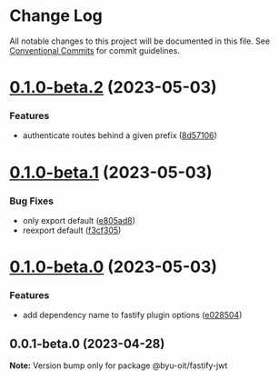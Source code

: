 # Change Log

All notable changes to this project will be documented in this file.
See [Conventional Commits](https://conventionalcommits.org) for commit guidelines.

# [0.1.0-beta.2](https://github.com/byu-oit/byu-jwt-nodejs/compare/@byu-oit/fastify-jwt@0.1.0-beta.1...@byu-oit/fastify-jwt@0.1.0-beta.2) (2023-05-03)


### Features

* authenticate routes behind a given prefix ([8d57106](https://github.com/byu-oit/byu-jwt-nodejs/commit/8d57106518e55f66ae14f876a8f62dbfde31fc57))





# [0.1.0-beta.1](https://github.com/byu-oit/byu-jwt-nodejs/compare/@byu-oit/fastify-jwt@0.1.0-beta.0...@byu-oit/fastify-jwt@0.1.0-beta.1) (2023-05-03)


### Bug Fixes

* only export default ([e805ad8](https://github.com/byu-oit/byu-jwt-nodejs/commit/e805ad82e5e3489193b99da8fa51691947778f21))
* reexport default ([f3cf305](https://github.com/byu-oit/byu-jwt-nodejs/commit/f3cf3050f7d54e36b306c5be6ef3d3ccd3870ec3))





# [0.1.0-beta.0](https://github.com/byu-oit/byu-jwt-nodejs/compare/@byu-oit/fastify-jwt@0.0.1-beta.0...@byu-oit/fastify-jwt@0.1.0-beta.0) (2023-05-03)


### Features

* add dependency name to fastify plugin options ([e028504](https://github.com/byu-oit/byu-jwt-nodejs/commit/e0285041b3d9d66a8a2059202118d379cc9536b0))





## 0.0.1-beta.0 (2023-04-28)

**Note:** Version bump only for package @byu-oit/fastify-jwt
